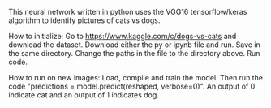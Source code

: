 This neural network written in python uses the VGG16 tensorflow/keras algorithm to identify pictures of cats vs dogs. 

How to initialize:
Go to https://www.kaggle.com/c/dogs-vs-cats and download the dataset. 
Download either the py or ipynb file and run. Save in the same directory.
Change the paths in the file to the directory above.
Run code.

How to run on new images:
Load, compile and train the model. Then run the code "predictions = model.predict(reshaped, verbose=0)". An output of 0 indicate cat and an output of 1 indicates dog.